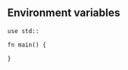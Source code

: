 <section class="slide">

# Environment variables

</section>

<section class="slide">

```rust,editable
use std::

fn main() {

}
```

</section>